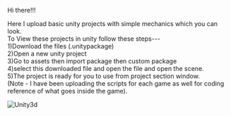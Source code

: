Hi there!!!

Here I upload basic unity projects with simple mechanics which you can look.  
To View these projects in unity follow these steps---  
1)Download the files (.unitypackage)  
2)Open a new unity project  
3)Go to assets then import package then custom package  
4)select this downloaded file and open the file and open the scene.     
5)The project is ready for you to use from project section window.     
(Note - I have been uploading the scripts for each game as well for coding reference of what goes inside the game). 

![Unity3d](https://github.com/Saurabh5240/GameDev-Unity/assets/129985013/e508e290-e309-4233-9f2f-e918507d6201)


